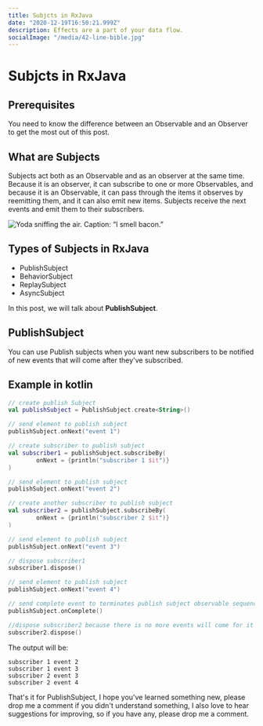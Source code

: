 ```yaml
---
title: Subjcts in RxJava
date: "2020-12-19T16:50:21.999Z"
description: Effects are a part of your data flow.
socialImage: "/media/42-line-bible.jpg"
---
```


# Subjcts in RxJava

## Prerequisites

You need to know the difference between an Observable and an Observer to get the most out of this post.

## What are Subjects

Subjects act both as an Observable and as an observer at the same time. Because it is an observer, it can subscribe to one or more Observables, and because it is an Observable, it can pass through the items it observes by reemitting them, and it can also emit new items. Subjects receive the next events and emit them to their subscribers.

![Yoda sniffing the air. Caption: “I smell bacon.”](/code.png)

## Types of Subjects in RxJava

- PublishSubject
- BehaviorSubject
- ReplaySubject
- AsyncSubject

In this post, we will talk about **PublishSubject**.

## PublishSubject

You can use Publish subjects when you want new subscribers to be notified of new events that will come after they've subscribed.

## Example in kotlin

```kotlin
// create publish Subject
val publishSubject = PublishSubject.create<String>()

// send element to publish subject
publishSubject.onNext("event 1")

// create subscriber to publish subject
val subscriber1 = publishSubject.subscribeBy(
        onNext = {println("subscriber 1 $it")}
)

// send element to publish subject
publishSubject.onNext("event 2")

// create another subscriber to publish subject
val subscriber2 = publishSubject.subscribeBy(
        onNext = {println("subscriber 2 $it")}
)

// send element to publish subject
publishSubject.onNext("event 3")

// dispose subscriber1
subscriber1.dispose()

// send element to publish subject
publishSubject.onNext("event 4")

// send complete event to terminates publish subject observable sequence
publishSubject.onComplete()

//dispose subscriber2 because there is no more events will come for it
subscriber2.dispose()
```

The output will be:

```
subscriber 1 event 2
subscriber 1 event 3
subscriber 2 event 3
subscriber 2 event 4
```

That's it for PublishSubject, I hope you've learned something new, please drop me a comment if you didn't understand something, I also love to hear suggestions for improving, so if you have any, please drop me a comment.
